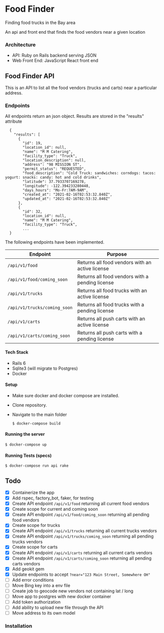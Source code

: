 # Food Finder

Finding food trucks in the Bay area

An api and front end that finds the food vendors near a given location

### Architecture

- API: Ruby on Rails backend serving JSON
- Web Front End: JavaScript React front end

## Food Finder API

This is an API to list all the food vendors (trucks and carts) near a particular address.

### Endpoints

All endpoints return an json object. Results are stored in the "results" attribute

```
  {
    "results": [
      {
        "id": 19,
        "location_id": null,
        "name": "M M Catering",
        "facility_type": "Truck",
        "location_description": null,
        "address": "98 MISSION ST",
        "permit_status": "REQUESTED",
        "food_description": "Cold Truck: sandwiches: corndogs: tacos: yogurt: snacks: candy: hot and cold drinks",
        "latitude": 37.7933707169278,
        "longitude": -122.394233280448,
        "days_hours": "Mo-Fr:7AM-9AM",
        "created_at": "2021-02-16T02:53:32.840Z",
        "updated_at": "2021-02-16T02:53:32.840Z"
      },
      {
        "id": 32,
        "location_id": null,
        "name": "M M Catering",
        "facility_type": "Truck",
        ...
  }
```

The following endpoints have been implemented.

| Endpoint                     | Purpose                                         |
| ---------------------------- | ----------------------------------------------- |
| `/api/v1/food`               | Returns all food vendors with an active license |
| `/api/v1/food/coming_soon`   | Returns all food vendors with a pending license |
| `/api/v1/trucks`             | Returns all food trucks with an active license  |
| `/api/v1/trucks/coming_soon` | Returns all food trucks with a pending license  |
| `/api/v1/carts`              | Returns all push carts with an active license   |
| `/api/v1/carts/coming_soon`  | Returns all push carts with a pending license   |

#### Tech Stack

- Rails 6
- Sqlite3 (will migrate to Postgres)
- Docker

#### Setup

- Make sure docker and docker compose are installed.
- Clone repository.
- Navigate to the main folder

  `$ docker-compose build`

#### Running the server

`$ docker-compose up`

#### Running Tests (specs)

`$ docker-compose run api rake`

## Todo

- [x] Containerize the app
- [x] Add rspec, factory_bot, faker, for testing
- [x] Create API endpoint `/api/v1/food` returning all current food vendors
- [x] Create scope for current and coming soon
- [x] Create API endpoint `/api/v1/food/coming_soon` returning all pending food vendors
- [x] Create scope for trucks
- [x] Create API endpoint `/api/v1/trucks` returning all current trucks vendors
- [x] Create API endpoint `/api/v1/trucks/coming_soon` returning all pending trucks vendors
- [x] Create scope for carts
- [x] Create API endpoint `/api/v1/carts` returning all current carts vendors
- [x] Create API endpoint `/api/v1/carts/coming_soon` returning all pending carts vendors
- [x] Add geokit gem
- [x] Update endpoints to accept `?near="123 Main Street, Somewhere OH"`
- [ ] Add error conditions
- [ ] Move Bing key into a env file
- [ ] Create job to geocode new vendors not containing lat / long
- [ ] Move app to postgres with new docker container
- [ ] Add token authorization
- [ ] Add ability to upload new file through the API
- [ ] Move address to its own model

### Installation

